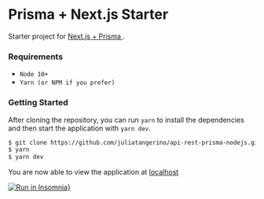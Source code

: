 # Prisma + Next.js Starter

Starter project for [Next.js + Prisma ](https://www.prisma.io/).

### Requirements

- `Node 10+` 
- `Yarn (or NPM if you prefer)`

### Getting Started

After cloning the repository, you can run `yarn` to install the dependencies and then start the application with `yarn dev`.

```bash
$ git clone https://github.com/juliatangerino/api-rest-prisma-nodejs.git
$ yarn
$ yarn dev
```

You are now able to view the application at [localhost ](http://localhost:3000) 

[![Run in Insomnia}](https://insomnia.rest/images/run.svg)](https://insomnia.rest/run/?label=Test%20API&uri=https%3A%2F%2Fraw.githubusercontent.com%2Fjuliatangerino%2Fapi-rest-prisma-nodejs%2Fmain%2Finsomnia.json)